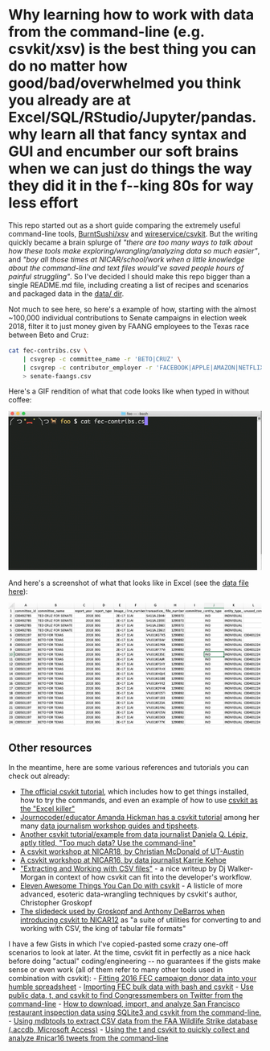 # Why learning how to work with data from the command-line (e.g. csvkit/xsv) is the best thing you can do no matter how good/bad/overwhelmed you think you already are at Excel/SQL/RStudio/Jupyter/pandas. why learn all that fancy syntax and GUI and encumber our soft brains when we can just do things the way they did it in the f--king 80s for way less effort


This repo started out as a short guide comparing the extremely useful command-line tools, [BurntSushi/xsv](https://github.com/BurntSushi/xsv) and [wireservice/csvkit](https://github.com/wireservice/csvkit). But the writing quickly became a brain splurge of *"there are too many ways to talk about how these tools make exploring/wrangling/analyzing data so much easier"*, and *"boy all those times at NICAR/school/work when a little knowledge about the command-line and text files would've saved people hours of painful struggling"*. So I've decided I should make this repo bigger than a single README.md file, including creating a list of recipes and scenarios and packaged data in the [data/ dir](data/). 

Not much to see here, so here's a example of how, starting with the almost ~100,000 individual contributions to Senate campaigns in election week 2018, filter it to just money given by FAANG employees to the Texas race between Beto and Cruz:

```sh
cat fec-contribs.csv \
    | csvgrep -c committee_name -r 'BETO|CRUZ' \
    | csvgrep -c contributor_employer -r 'FACEBOOK|APPLE|AMAZON|NETFLIX|GOOGLE' \
    > senate-faangs.csv
```

Here's a GIF rendition of what that code looks like when typed in without coffee:

![gif me typing](content/images/csvkit-filter-texas-senate-fec.gif)

And here's a screenshot of what that looks like in Excel (see the [data file here](data/results/senate-faangs.csv)):

<img src="content/images/senate-faangs-csv-crop.png" alt="senate-faangs-csv-crop.png">




## Other resources

In the meantime, here are some various references and tutorials you can check out already:

- [The official csvkit tutorial](https://csvkit.readthedocs.io/en/latest/tutorial.html), which includes how to get things installed, how to try the commands, and even an example of how to use [csvkit as the "Excel killer"](https://csvkit.readthedocs.io/en/latest/tutorial/1_getting_started.html#in2csv-the-excel-killer)
- [Journocoder/educator Amanda Hickman has a csvkit tutorial](https://github.com/amandabee/workshops/wiki/Tutorial:-Using-CSVkit) among her many [data journalism workshop guides and tipsheets](https://github.com/amandabee/workshops/wiki).
- [Another csvkit tutorial/example from data journalist Daniela Q. Lépiz, aptly titled, "Too much data? Use the command-line"](http://code4sa.org/2016/08/02/too-much-data.html)
- [A csvkit workshop at NICAR18, by Christian McDonald of UT-Austin](https://github.com/utdata/csvkit-nicar2018)
- [A csvkit workshop at NICAR16, by data journalist Karrie Kehoe](https://github.com/KarrieK/NICAR16)
- ["Extracting and Working with CSV files"](https://www.compose.com/articles/comma-values-2-extracting-and-working-with-csv-files/) - a nice writeup by Dj Walker-Morgan in context of how csvkit can fit into the developer's workflow.
- [Eleven Awesome Things You Can Do with csvkit](https://source.opennews.org/articles/eleven-awesome-things-you-can-do-csvkit/) - A listicle of more advanced, esoteric data-wrangling techniques by csvkit's author, Christopher Groskopf
- [The slidedeck used by Groskopf and Anthony DeBarros when introducing csvkit to NICAR12](https://docs.google.com/presentation/d/16ngCYeN37gbiIxOKPHCyQ1i5foT-uwcKkVVIgeZlIAE/present?slide=id.i0) as "a suite of utilities for converting to and working with CSV, the king of tabular file formats"

I have a few Gists in which I've copied-pasted some crazy one-off scenarios to look at later. At the time, csvkit fit in perfectly as a nice hack before doing "actual" coding/engineering -- no guarantees if the gists make sense or even work (all of them refer to many other tools used in combination with csvkit):
    - [Fitting 2016 FEC campaign donor data into your humble spreadsheet](https://gist.github.com/dannguyen/b5e7639888115cc8c9ad6a1220ee1226)
    - [Importing FEC bulk data with bash and csvkit](https://gist.github.com/dannguyen/bbcce20fd62c44f960760bfb19ab837e)
    - [Use public data, t, and csvkit to find Congressmembers on Twitter from the command-line](https://gist.github.com/dannguyen/b815e66226955bf82a15) 
    - [How to download, import, and analyze San Francisco restaurant inspection data using SQLite3 and csvkit from the command-line.](https://gist.github.com/dannguyen/c9dd7afc4300ae8715d8)
    - [Using mdbtools to extract CSV data from the FAA Wildlife Strike database (.accdb, Microsoft Access)](https://gist.github.com/dannguyen/4caf05f4a27775e0a550cd0a4f3fa21f)
    - [Using the t and csvkit to quickly collect and analyze #nicar16 tweets from the command-line](https://gist.github.com/dannguyen/7c592c4559ee64f753e5)

